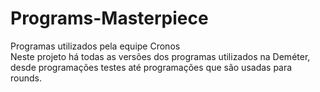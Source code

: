 # Programs-Masterpiece
Programas utilizados pela equipe Cronos <br>
Neste projeto há todas as versões dos programas utilizados na Deméter, desde programações testes até programações que são usadas para rounds.
